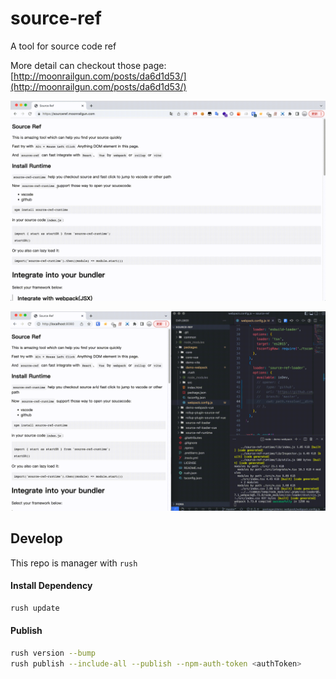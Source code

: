 # source-ref
A tool for source code ref

More detail can checkout those page: [http://moonrailgun.com/posts/da6d1d53/](http://moonrailgun.com/posts/da6d1d53/)


![](./docs/1.gif)

![](./docs/2.gif)

## Develop

This repo is manager with `rush`


#### Install Dependency
```bash
rush update
```

#### Publish

```bash
rush version --bump
rush publish --include-all --publish --npm-auth-token <authToken>
```
